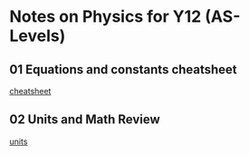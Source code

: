 # Notes on Physics for Y12 (AS-Levels)

## 01 Equations and constants cheatsheet

[cheatsheet](https://pasamonteg.github.io/y12-phys/01-Equations_cheatsheet.html)

## 02 Units and Math Review

[units](https://pasamonteg.github.io/y12-phys/02-units.html)

